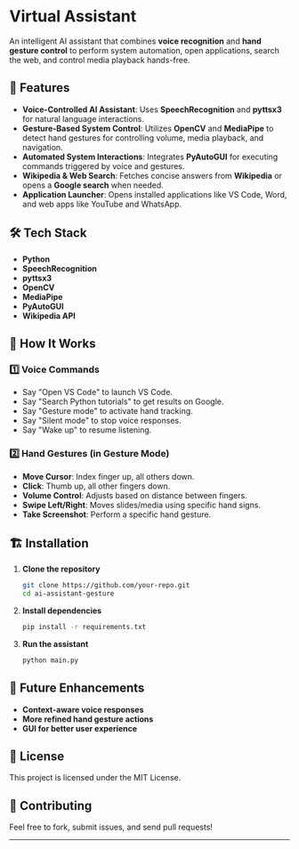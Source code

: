 # Virtual Assistant

An intelligent AI assistant that combines **voice recognition** and **hand gesture control** to perform system automation, open applications, search the web, and control media playback hands-free.

## 🚀 Features
- **Voice-Controlled AI Assistant**: Uses **SpeechRecognition** and **pyttsx3** for natural language interactions.
- **Gesture-Based System Control**: Utilizes **OpenCV** and **MediaPipe** to detect hand gestures for controlling volume, media playback, and navigation.
- **Automated System Interactions**: Integrates **PyAutoGUI** for executing commands triggered by voice and gestures.
- **Wikipedia & Web Search**: Fetches concise answers from **Wikipedia** or opens a **Google search** when needed.
- **Application Launcher**: Opens installed applications like VS Code, Word, and web apps like YouTube and WhatsApp.

## 🛠️ Tech Stack
- **Python**
- **SpeechRecognition**
- **pyttsx3**
- **OpenCV**
- **MediaPipe**
- **PyAutoGUI**
- **Wikipedia API**

## 🎯 How It Works
### 1️⃣ Voice Commands
- Say "Open VS Code" to launch VS Code.
- Say "Search Python tutorials" to get results on Google.
- Say "Gesture mode" to activate hand tracking.
- Say "Silent mode" to stop voice responses.
- Say "Wake up" to resume listening.

### 2️⃣ Hand Gestures (in Gesture Mode)
- **Move Cursor**: Index finger up, all others down.
- **Click**: Thumb up, all other fingers down.
- **Volume Control**: Adjusts based on distance between fingers.
- **Swipe Left/Right**: Moves slides/media using specific hand signs.
- **Take Screenshot**: Perform a specific hand gesture.

## 🏗️ Installation
1. **Clone the repository**
   ```bash
   git clone https://github.com/your-repo.git
   cd ai-assistant-gesture
   ```
2. **Install dependencies**
   ```bash
   pip install -r requirements.txt
   ```
3. **Run the assistant**
   ```bash
   python main.py
   ```

## 📌 Future Enhancements
- **Context-aware voice responses**
- **More refined hand gesture actions**
- **GUI for better user experience**

## 📜 License
This project is licensed under the MIT License.

## 🤝 Contributing
Feel free to fork, submit issues, and send pull requests!

---


